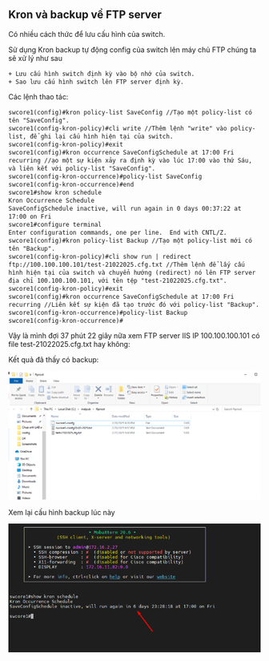 ## Kron và backup về FTP server

  Có nhiều cách thức để lưu cấu hình của switch.

  Sử dụng Kron backup tự động config của switch lên máy chủ FTP chúng ta sẽ xử lý như sau

    + Lưu cấu hình switch định kỳ vào bộ nhớ của switch.
    + Sao lưu cấu hình switch lên FTP server định kỳ.

  Các lệnh thao tác:

    swcore1(config)#kron policy-list SaveConfig //Tạo một policy-list có tên "SaveConfig".
    swcore1(config-kron-policy)#cli write //Thêm lệnh "write" vào policy-list, để ghi lại cấu hình hiện tại của switch.
    swcore1(config-kron-policy)#exit
    swcore1(config)#kron occurrence SaveConfigSchedule at 17:00 Fri recurring //ạo một sự kiện xảy ra định kỳ vào lúc 17:00 vào thứ Sáu, và liên kết với policy-list "SaveConfig".
    swcore1(config-kron-occurrence)#policy-list SaveConfig
    swcore1(config-kron-occurrence)#end
    swcore1#show kron schedule
    Kron Occurrence Schedule
    SaveConfigSchedule inactive, will run again in 0 days 00:37:22 at 17:00 on Fri
    swcore1#configure terminal
    Enter configuration commands, one per line.  End with CNTL/Z.
    swcore1(config)#kron policy-list Backup //Tạo một policy-list mới có tên "Backup".
    swcore1(config-kron-policy)#cli show run | redirect ftp://100.100.100.101/test-21022025.cfg.txt //Thêm lệnh để lấy cấu hình hiện tại của switch và chuyển hướng (redirect) nó lên FTP server địa chỉ 100.100.100.101, với tên tệp "test-21022025.cfg.txt".
    swcore1(config-kron-policy)#exit
    swcore1(config)#kron occurrence SaveConfigSchedule at 17:00 Fri recurring //Liên kết sự kiện đã tạo trước đó với policy-list "Backup".
    swcore1(config-kron-occurrence)#policy-list Backup
    swcore1(config-kron-occurrence)#



  Vậy là mình đợi 37 phút 22 giây nữa xem FTP server IIS IP 100.100.100.101 có file test-21022025.cfg.txt hay không:

  Kết quả đã thấy có backup:

  <img src="Basicnetworkimages/62.png">

  Xem lại cấu hình backup lúc này

  <img src="Basicnetworkimages/63.png">